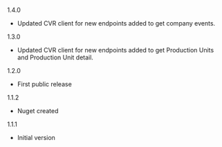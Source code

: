 1.4.0
* Updated CVR client for new endpoints added to get company events.

1.3.0
* Updated CVR client for new endpoints added to get Production Units and Production Unit detail.

1.2.0
* First public release

1.1.2
* Nuget created

1.1.1
* Initial version
